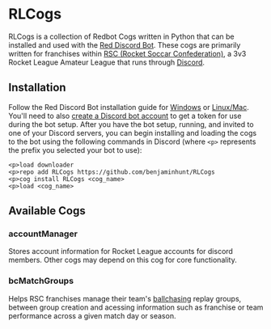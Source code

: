 # RLCogs

RLCogs is a collection of Redbot Cogs written in Python that can be installed and used with the [Red Discord Bot](https://docs.discord.red/en/stable/index.html). These cogs are primarily written for franchises within [RSC (Rocket Soccar Confederation)](https://www.rocketsoccarconfederation.com/), a 3v3 Rocket League Amateur League that runs through [Discord](https://discord.gg/rsc).

## Installation

Follow the Red Discord Bot installation guide for [Windows](https://docs.discord.red/en/stable/install_windows.html) or [Linux/Mac](https://docs.discord.red/en/stable/install_linux_mac.html). You'll need to also [create a Discord bot account](https://discordpy.readthedocs.io/en/latest/discord.html) to get a token for use during the bot setup. After you have the bot setup, running, and invited to one of your Discord servers, you can begin installing and loading the cogs to the bot using the following commands in Discord (where `<p>` represents the prefix you selected your bot to use):

```
<p>load downloader
<p>repo add RLCogs https://github.com/benjaminhunt/RLCogs
<p>cog install RLCogs <cog_name>
<p>load <cog_name>
```

## Available Cogs

### accountManager
Stores account information for Rocket League accounts for discord members. Other cogs may depend on this cog for core functionality.

### bcMatchGroups
Helps RSC franchises manage their team's [ballchasing](https://ballchasing.com) replay groups, between group creation and acessing information such as franchise or team performance across a given match day or season.
